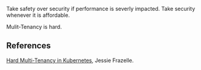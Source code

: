 

Take safety over security if performance is severly impacted. Take security whenever it is affordable.

Mulit-Tenancy is hard.


## References

[Hard Multi-Tenancy in Kubernetes](https://blog.jessfraz.com/post/hard-multi-tenancy-in-kubernetes/), Jessie Frazelle.